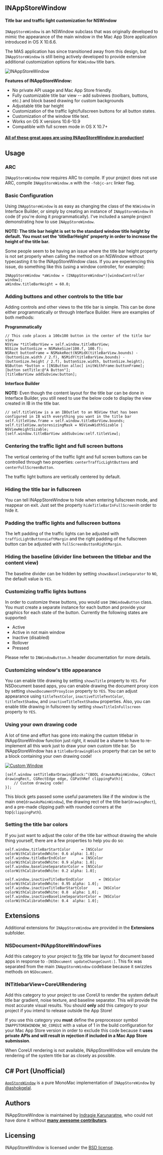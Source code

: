 ## INAppStoreWindow
#### Title bar and traffic light customization for NSWindow

`INAppStoreWindow` is an NSWindow subclass that was originally developed to mimic the appearance of the main window in the Mac App Store application introduced in OS X 10.6.6.

The MAS application has since transitioned away from this design, but `INAppStoreWindow` is still being actively developed to provide extensive additional customization options for `NSWindow` title bars.

![INAppStoreWindow](images/screenshot.png)

**Features of INAppStoreWindow:**

* No private API usage and Mac App Store friendly.
* Fully customizable title bar view -- add subviews (toolbars, buttons, etc.) and block based drawing for custom backgrounds
* Adjustable title bar height
* Customization of the traffic light/fullscreen buttons for all button states.
* Customization of the window title text.
* Works on OS X versions 10.6-10.9
* Compatible with full screen mode in OS X 10.7+


#### [All of these great apps are using INAppStoreWindow in production!](https://github.com/indragiek/INAppStoreWindow/wiki)


## Usage

### ARC

`INAppStoreWindow` now requires ARC to compile. If your project does not use ARC, compile `INAppStoreWindow.m` with the `-fobjc-arc` linker flag.

### Basic Configuration

Using `INAppStoreWindow` is as easy as changing the class of the `NSWindow` in Interface Builder, or simply by creating an instance of `INAppStoreWindow` in code (if you're doing it programmatically). I've included a sample project demonstrating how to use `INAppStoreWindow`.

**NOTE: The title bar height is set to the standard window title height by default. You must set the 'titleBarHeight' property in order to increase the height of the title bar.**

Some people seem to be having an issue where the title bar height property is not set properly when calling the method on an NSWindow without typecasting it to the INAppStoreWindow class. If you are experiencing this issue, do something like this (using a window controller, for example):

``` obj-c
INAppStoreWindow *aWindow = (INAppStoreWindow*)[windowController window];
aWindow.titleBarHeight = 60.0;
```

### Adding buttons and other controls to the title bar

Adding controls and other views to the title bar is simple. This can be done either programmatically or through Interface Builder. Here are examples of both methods:

**Programmatically**

``` obj-c
// This code places a 100x100 button in the center of the title bar view
NSView *titleBarView = self.window.titleBarView;
NSSize buttonSize = NSMakeSize(100.f, 100.f);
NSRect buttonFrame = NSMakeRect(NSMidX(titleBarView.bounds) - (buttonSize.width / 2.f), NSMidY(titleBarView.bounds) - (buttonSize.height / 2.f), buttonSize.width, buttonSize.height);
NSButton *button = [[NSButton alloc] initWithFrame:buttonFrame];
[button setTitle:@"A Button"];
[titleBarView addSubview:button];
```

**Interface Builder**

**NOTE:** Even though the content layout for the title bar can be done in Interface Builder, you still need to use the below code to display the view created in IB in the title bar.

``` obj-c
// self.titleView is a an IBOutlet to an NSView that has been configured in IB with everything you want in the title bar
self.titleView.frame = self.window.titleBarView.bounds;
self.titleView.autoresizingMask = NSViewWidthSizable | NSViewHeightSizable;
[self.window.titleBarView addSubview:self.titleView];
```

### Centering the traffic light and full screen buttons

The vertical centering of the traffic light and full screen buttons can be controlled through two properties: `centerTrafficLightButtons` and `centerFullScreenButton`.

The traffic light buttons are vertically centered by default.

### Hiding the title bar in fullscreen

You can tell INAppStoreWindow to hide when entering fullscreen mode, and reappear on exit. Just set the property `hideTitleBarInFullScreen`in order to hide it.

### Padding the traffic lights and fullscreen buttons

The left padding of the traffic lights can be adjusted with `trafficLightButtonsLeftMargin` and the right padding of the fullscreen button can be adjusted with `fullScreenButtonRightMargin`.

### Hiding the baseline (divider line between the titlebar and the content view)

The baseline divider can be hidden by setting `showsBaselineSeparator` to `NO`, the default value is `YES`.

### Customizing traffic lights buttons

In order to customize these buttons, you would use `INWindowButton` class. You must create a separate instance for each button and provide your graphics for each state of the button. Currently the following states are supported:

* Active
* Active in not main window
* Inactive (disabled)
* Rollover
* Pressed

Please refer to `INWindowButton.h` header documentation for more details.

### Customizing window's title appearance

You can enable title drawing by setting `showsTitle` property to `YES`. For NSDocument based apps, you can enable drawing the document proxy icon by setting `showsDocumentProxyIcon` property to `YES`. You can adjust appearance using `titleTextColor`, `inactiveTitleTextColor`, `titleTextShadow`, and `inactiveTitleTextShadow` properties. Also, you can enable title drawing in fullscreen by setting `showsTitleInFullscreen` property to `YES`.

### Using your own drawing code

A lot of time and effort has gone into making the custom titlebar in INAppStoreWindow function just right, it would be a shame to have to re-implement all this work just to draw your own custom title bar. So INAppStoreWindow has a `titleBarDrawingBlock` property that can be set to a block containing your own drawing code!

[![Custom Window](images/custom-window.png)](http://dribbble.com/shots/541256-Notepad-App-Mockup)

```obj-c
[self.window setTitleBarDrawingBlock:^(BOOL drawsAsMainWindow, CGRect drawingRect, CGRectEdge edge, CGPathRef clippingPath){
    // Custom drawing code!    
}];
```

This block gets passed some useful parameters like if the window is the main one(`drawsAsMainWindow`), the drawing rect of the title bar(`drawingRect`), and a pre-made clipping path with rounded corners at the top(`clippingPath`).

### Setting the title bar colors

If you just want to adjust the color of the title bar without drawing the whole thing yourself, there are a few properties to help you do so:

```obj-c
self.window.titleBarStartColor     = [NSColor colorWithCalibratedWhite: 0.6 alpha: 1.0];
self.window.titleBarEndColor       = [NSColor colorWithCalibratedWhite: 0.9 alpha: 1.0];
self.window.baselineSeparatorColor = [NSColor colorWithCalibratedWhite: 0.2 alpha: 1.0];

self.window.inactiveTitleBarEndColor       = [NSColor colorWithCalibratedWhite: 0.95 alpha: 1.0];
self.window.inactiveTitleBarStartColor     = [NSColor colorWithCalibratedWhite: 0.8  alpha: 1.0];
self.window.inactiveBaselineSeparatorColor = [NSColor colorWithCalibratedWhite: 0.4  alpha: 1.0];
```
## Extensions

Additional extensions for `INAppStoreWindow` are provided in the **Extensions** subfolder. 

### NSDocument+INAppStoreWindowFixes

Add this category to your project to [fix](https://github.com/indragiek/INAppStoreWindow/issues/91) title bar layout for document based apps in response to `-[NSDocument updateChangeCount:]`. This fix was separated from the main `INAppStoreWindow` codebase because it swizzles methods on `NSDocument`.

### INTitlebarView+CoreUIRendering

Add this category to your project to use CoreUI to render the system default title bar gradient, noise texture, and baseline separator. This will provide the most accurate visual results. You should **only** add this category to your project if you intend to release outside the App Store!

If you use this category you **must** define the preprocessor symbol `INAPPSTOREWINDOW_NO_COREUI` with a value of 1 in the build configuration for your Mac App Store version in order to exclude this code because it **uses private APIs and will result in rejection if included in a Mac App Store submission**.

When CoreUI rendering is not available, INAppStoreWindow will emulate the rendering of the system title bar as closely as possible.

## C# Port (Unofficial)

[`AppStoreWindow`](https://github.com/ashokgelal/AppStoreWindow) is a pure MonoMac implementation of `INAppStoreWindow` by [@ashokgelal](https://github.com/ashokgelal). 

## Authors

INAppStoreWindow is maintained by [Indragie Karunaratne](http://indragie.com), who could not have done it without [**many awesome contributors**](https://github.com/indragiek/INAppStoreWindow/contributors).

## Licensing

INAppStoreWindow is licensed under the [BSD license](http://www.opensource.org/licenses/bsd-license.php).
